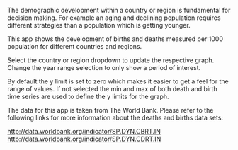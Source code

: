 The demographic development within a country or region is fundamental for decision making. For example an aging and declining population requires different strategies than a population which is getting younger.

This app shows the development of births and deaths measured per 1000 population for different countries and regions. 

Select the country or region dropdown to update the respective graph. Change the year range selection to only show a period of interest. 

By default the y limit is set to zero which makes it easier to get a feel for the range of values. If not selected the min and max of both death and birth time series are used to define the y limits for the graph.

The data for this app is taken from The World Bank. Please refer to the following links for more information about the deaths and births data sets:

http://data.worldbank.org/indicator/SP.DYN.CBRT.IN  
http://data.worldbank.org/indicator/SP.DYN.CDRT.IN
